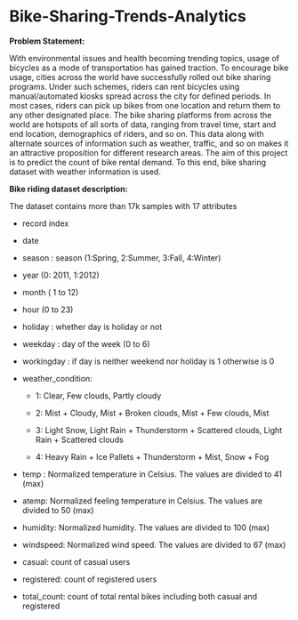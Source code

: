 # Bike-Sharing-Trends-Analytics

****Problem Statement:****

With environmental issues and health becoming trending topics, usage of bicycles as a mode of transportation has gained traction. To encourage bike usage, cities across the world have successfully rolled out bike sharing programs. Under such schemes, riders can rent bicycles using manual/automated kiosks spread across the city for defined periods. In most cases, riders can pick up bikes from one location and return them to any other designated place. The bike sharing platforms from across the world are hotspots of all sorts of data, ranging from travel time, start and end location, demographics of riders, and so on. This data along with alternate sources of information such as weather, traffic, and so on makes it an attractive proposition for different research areas. The aim of this project is to predict the count of bike rental demand. To this end, bike sharing dataset with weather information is used.


****Bike riding dataset description:****

The dataset contains more than 17k samples with 17 attributes
  - record index
  - date
  - season : season (1:Spring, 2:Summer, 3:Fall, 4:Winter)
  - year (0: 2011, 1:2012)
  - month ( 1 to 12)
  - hour (0 to 23)
  - holiday : whether day is holiday or not
  - weekday : day of the week (0 to 6)
  - workingday : if day is neither weekend nor holiday is 1 otherwise is 0
  - weather_condition:

	* 1: Clear, Few clouds, Partly cloudy

	* 2: Mist + Cloudy, Mist + Broken clouds, Mist + Few clouds, Mist

	* 3: Light Snow, Light Rain + Thunderstorm + Scattered clouds, Light Rain + Scattered clouds

	* 4: Heavy Rain + Ice Pallets + Thunderstorm + Mist, Snow + Fog

  - temp : Normalized temperature in Celsius. The values are divided to 41 (max)
  - atemp: Normalized feeling temperature in Celsius. The values are divided to 50 (max)
  - humidity: Normalized humidity. The values are divided to 100 (max)
  - windspeed: Normalized wind speed. The values are divided to 67 (max)
  - casual: count of casual users
  - registered: count of registered users
  - total_count: count of total rental bikes including both casual and registered
